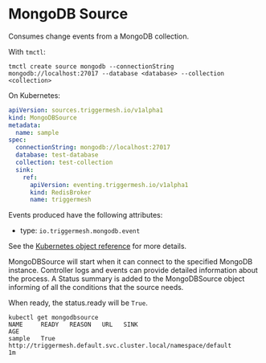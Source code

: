 # MongoDB Source

Consumes change events from a MongoDB collection.

With `tmctl`:

```
tmctl create source mongodb --connectionString mongodb://localhost:27017 --database <database> --collection <collection>
```


On Kubernetes:

```yaml
apiVersion: sources.triggermesh.io/v1alpha1
kind: MongoDBSource
metadata:
  name: sample
spec:
  connectionString: mongodb://localhost:27017
  database: test-database
  collection: test-collection
  sink:
    ref:
      apiVersion: eventing.triggermesh.io/v1alpha1
      kind: RedisBroker
      name: triggermesh
```

Events produced have the following attributes:

* type: `io.triggermesh.mongodb.event`

See the [Kubernetes object reference](../../reference/sources/#sources.triggermesh.io/v1alpha1.MongoDBSource) for more details.

MongoDBSource will start when it can connect to the specified MongoDB instance. Controller logs and events can provide detailed information about the process. A Status summary is added to the MongoDBSource object informing of all the conditions that the source needs.

When ready, the status.ready will be `True`.

```shell
kubectl get mongodbsource
NAME     READY   REASON   URL   SINK                                                                   AGE
sample   True                   http://triggermesh.default.svc.cluster.local/namespace/default         1m
```

